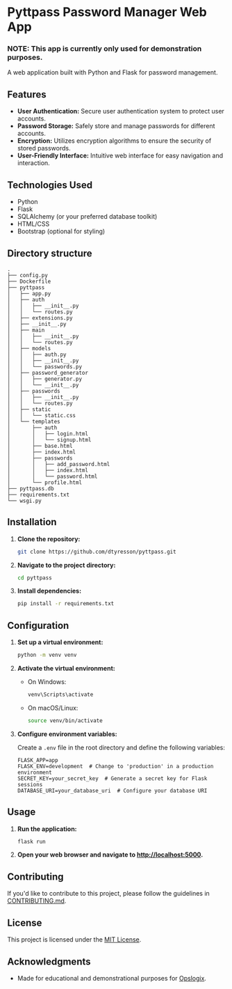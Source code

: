 # Pyttpass Password Manager Web App

### NOTE: This app is currently only used for demonstration purposes.
A web application built with Python and Flask for password management.

## Features

- **User Authentication:** Secure user authentication system to protect user accounts.
- **Password Storage:** Safely store and manage passwords for different accounts.
- **Encryption:** Utilizes encryption algorithms to ensure the security of stored passwords.
- **User-Friendly Interface:** Intuitive web interface for easy navigation and interaction.

## Technologies Used

- Python
- Flask
- SQLAlchemy (or your preferred database toolkit)
- HTML/CSS
- Bootstrap (optional for styling)

## Directory structure

```plaintext
.
├── config.py
├── Dockerfile
├── pyttpass
│   ├── app.py
│   ├── auth
│   │   ├── __init__.py
│   │   └── routes.py
│   ├── extensions.py
│   ├── __init__.py
│   ├── main
│   │   ├── __init__.py
│   │   └── routes.py
│   ├── models
│   │   ├── auth.py
│   │   ├── __init__.py
│   │   └── passwords.py
│   ├── password_generator
│   │   ├── generator.py
│   │   └── __init__.py
│   ├── passwords
│   │   ├── __init__.py
│   │   └── routes.py
│   ├── static
│   │   └── static.css
│   └── templates
│       ├── auth
│       │   ├── login.html
│       │   └── signup.html
│       ├── base.html
│       ├── index.html
│       ├── passwords
│       │   ├── add_password.html
│       │   ├── index.html
│       │   └── password.html
│       └── profile.html
├── pyttpass.db
├── requirements.txt
└── wsgi.py
```

## Installation

1. **Clone the repository:**

    ```bash
    git clone https://github.com/dtyresson/pyttpass.git
    ```

2. **Navigate to the project directory:**

    ```bash
    cd pyttpass
    ```

3. **Install dependencies:**

    ```bash
    pip install -r requirements.txt
    ```

## Configuration

1. **Set up a virtual environment:**

    ```bash
    python -m venv venv
    ```

2. **Activate the virtual environment:**

    - On Windows:

        ```bash
        venv\Scripts\activate
        ```

    - On macOS/Linux:

        ```bash
        source venv/bin/activate
        ```

3. **Configure environment variables:**

    Create a `.env` file in the root directory and define the following variables:

    ```env
    FLASK_APP=app
    FLASK_ENV=development  # Change to 'production' in a production environment
    SECRET_KEY=your_secret_key  # Generate a secret key for Flask sessions
    DATABASE_URI=your_database_uri  # Configure your database URI
    ```

## Usage

1. **Run the application:**

    ```bash
    flask run
    ```

2. **Open your web browser and navigate to [http://localhost:5000](http://localhost:5000).**

## Contributing

If you'd like to contribute to this project, please follow the guidelines in [CONTRIBUTING.md](CONTRIBUTING.md).

## License

This project is licensed under the [MIT License](LICENSE).

## Acknowledgments

- Made for educational and demonstrational purposes for [Opslogix](https://www.opslogix.com/).